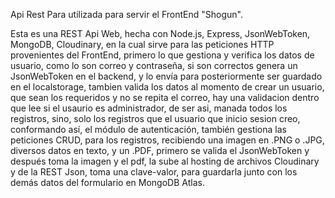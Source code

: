 Api Rest Para utilizada para servir el FrontEnd "Shogun".

Esta es una REST Api Web, hecha con Node.js, Express, JsonWebToken, MongoDB, Cloudinary, en la cual sirve para las peticiones HTTP provenientes del FrontEnd, primero lo que gestiona y verifica los datos de usuario, como lo son correo y contraseña, si son correctos genera un JsonWebToken en el backend, y lo envía para posteriormente ser guardado en el localstorage, tambien valida los datos al momento de crear un usuario, que sean los requeridos y no se repita el correo, hay una validacion dentro que lee si el usaurio es administrador, de ser asi, manada todos los registros, sino, solo los registros que el usuario que inicio sesion creo, conformando así, el módulo de autenticación, también gestiona las peticiones CRUD, para los registros, recibiendo una imagen en .PNG o .JPG, diversos datos en texto, y un .PDF, primero se valida el JsonWebToken y después toma la imagen y el pdf, la sube al hosting de archivos Cloudinary y de la REST Json, toma una clave-valor, para guardarla junto con los demás datos del formulario en MongoDB Atlas.
